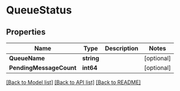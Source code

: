 # QueueStatus

## Properties
Name | Type | Description | Notes
------------ | ------------- | ------------- | -------------
**QueueName** | **string** |  | [optional] 
**PendingMessageCount** | **int64** |  | [optional] 

[[Back to Model list]](../README.md#documentation-for-models) [[Back to API list]](../README.md#documentation-for-api-endpoints) [[Back to README]](../README.md)



